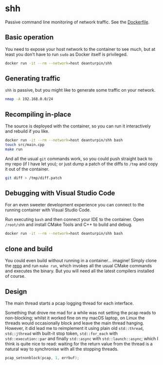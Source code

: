 # shh

Passive command line monitoring of network traffic. See the [Dockerfile](https://github.com/deanturpin/shh/blob/main/Dockerfile).

## Basic operation

You need to expose your host network to the container to see much, but at least you don't have to run `sudo` as Docker itself is privileged.

```bash
docker run -it --rm --network=host deanturpin/shh
```

## Generating traffic

`shh` is passive, but you might like to generate some traffic on your network.

```bash
nmap -A 192.168.0.0/24
```

## Recompiling in-place

The source is deployed with the container, so you can run it interactively and rebuild if you like.

```bash
docker run -it --rm --network=host deanturpin/shh bash
touch src/main.cpp
make run
```

And all the usual `git` commands work, so you could push straight back to my repo (if I have let you); or just dump a patch of the diffs to `/tmp` and copy it out of the container.

```bash
git diff > /tmp/diff.patch
```

## Debugging with Visual Studio Code

For an even sweeter development experience you can connect to the running container with Visual Studio Code.

Run executing `bash` and then connect your IDE to the container. Open `/root/shh` and install CMake Tools and C++ to build and debug.

```bash
docker run -it --rm --network=host deanturpin/shh bash
```
## clone and build

You could even build without running in a container... imagine! Simply clone the [repo](https://github.com/deanturpin/shh) and run `make run`, which invokes all the usual CMake commands and executes the binary. But you will need all the latest compilers installed of course.

## Design

The main thread starts a pcap logging thread for each interface.

Something that drove me mad for a while was not setting the pcap reads to non-blocking; whilst it worked fine on my macOS laptop, on Linux the threads would occasionally block and leave the main thread hanging. However, it did lead me to reimplement it using plain old `std::thread`, `std::jthread` with built-it stop token, `std::for_each` with `std::execution::par` and finally `std::async` with `std::launch::async`; which I think is quite nice to read: waiting for the return value from the thread is a natural way to synchronise with all the stopping threads.

```cpp
pcap_setnonblock(pcap, 1, errbuf);
```